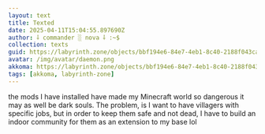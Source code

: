 ```yaml
---
layout: text
title: Texted
date: 2025-04-11T15:04:55.897690Z
author: ⸸ commander ░ nova ⸸ :~$
collection: texts
guid: https://labyrinth.zone/objects/bbf194e6-84e7-4eb1-8c40-2188f043ca5a
avatar: /img/avatar/daemon.png
akkoma: https://labyrinth.zone/objects/bbf194e6-84e7-4eb1-8c40-2188f043ca5a
tags: [akkoma, labyrinth-zone]
---
```


<p>the mods I have installed have made my Minecraft world so dangerous it may as well be dark souls. The problem, is I want to have villagers with specific jobs, but in order to keep them safe and not dead, I have to build an indoor community for them as an extension to my base lol</p>